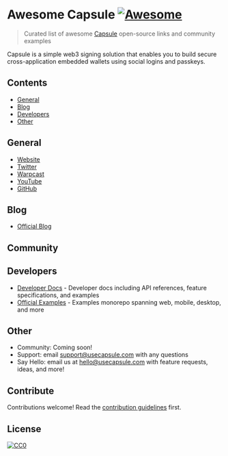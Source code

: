 # Awesome Capsule [![Awesome](https://awesome.re/badge-flat.svg)](https://awesome.re)

> Curated list of awesome [Capsule](https://www.usecapsule.com) open-source links and community examples

Capsule is a simple web3 signing solution that enables you to build secure cross-application embedded wallets using social logins and passkeys.

## Contents

- [General](#community)
- [Blog](#blog)
- [Developers](#developers)
- [Other](#other)

## General

- [Website](https://usecapsule.com)
- [Twitter](https://x.com/usecapsule)
- [Warpcast](https://warpcast.com/usecapsule)
- [YouTube](https://www.youtube.com/@usecapsule)
- [GitHub](https://github.com/capsule-org)

## Blog

- [Official Blog](https://blog.usecapsule.com)

## Community


## Developers

- [Developer Docs](https://docs.cloudflare.com) - Developer docs including API references, feature specifications, and examples
- [Official Examples](https://github.com/capsule-org/examples-hub) - Examples monorepo spanning web, mobile, desktop, and more

## Other

- Community: Coming soon!
- Support: email support@usecapsule.com with any questions
- Say Hello: email us at hello@usecapsule.com with feature requests, ideas, and more!

## Contribute

Contributions welcome! Read the [contribution guidelines](contributing.md) first.

## License

[![CC0](https://mirrors.creativecommons.org/presskit/buttons/88x31/svg/cc-zero.svg)](https://creativecommons.org/publicdomain/zero/1.0)
